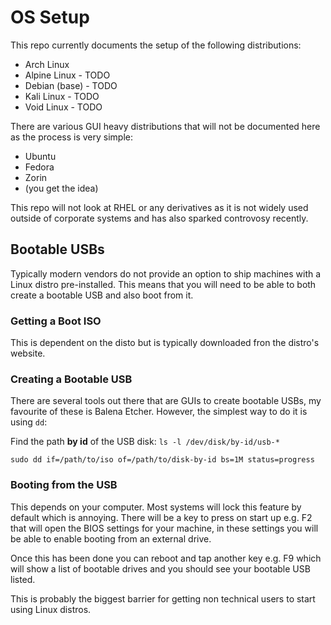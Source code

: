 # OS Setup

This repo currently documents the setup of the following distributions:

* Arch Linux
* Alpine Linux - TODO
* Debian (base) - TODO
* Kali Linux - TODO
* Void Linux - TODO

There are various GUI heavy distributions that will not be documented here as the process is very simple:

* Ubuntu
* Fedora
* Zorin
* (you get the idea)

This repo will not look at RHEL or any derivatives as it is not widely used outside of corporate systems and has also sparked controvosy recently.

## Bootable USBs

Typically modern vendors do not provide an option to ship machines with a Linux distro pre-installed. This means that you will need to be able to both create a bootable USB and also boot from it.

### Getting a Boot ISO

This is dependent on the disto but is typically downloaded fron the distro's website.

### Creating a Bootable USB

There are several tools out there that are GUIs to create bootable USBs, my favourite of these is Balena Etcher. However, the simplest way to do it is using `dd`:

Find the path **by id** of the USB disk: `ls -l /dev/disk/by-id/usb-*`

```
sudo dd if=/path/to/iso of=/path/to/disk-by-id bs=1M status=progress
```

### Booting from the USB

This depends on your computer. Most systems will lock this feature by default which is annoying. There will be a key to press on start up e.g. F2 that will open the BIOS settings for your machine, in these settings you will be able to enable booting from an external drive.

Once this has been done you can reboot and tap another key e.g. F9 which will show a list of bootable drives and you should see your bootable USB listed.

This is probably the biggest barrier for getting non technical users to start using Linux distros.